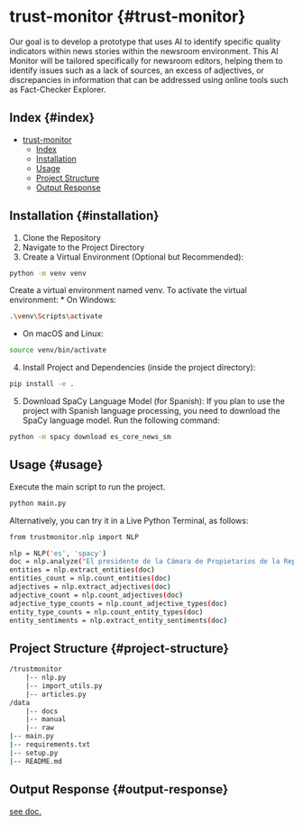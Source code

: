 # trust-monitor {#trust-monitor}

Our goal is to develop a prototype that uses AI to identify specific quality indicators within news stories within the newsroom environment. This AI Monitor will be tailored specifically for newsroom editors, helping them to identify issues such as a lack of sources, an excess of adjectives, or discrepancies in information that can be addressed using online tools such as Fact-Checker Explorer.

## Index {#index}

-   [trust-monitor](#trust-monitor)
    -   [Index](#index)
    -   [Installation](#installation)
    -   [Usage](#usage)
    -   [Project Structure](#project-structure)
    -   [Output Response](#output-response)

## Installation {#installation}

1.  Clone the Repository
2.  Navigate to the Project Directory
3.  Create a Virtual Environment (Optional but Recommended):

``` bash
python -m venv venv
```

Create a virtual environment named venv. To activate the virtual environment: \* On Windows:

``` bash
.\venv\Scripts\activate
```

-   On macOS and Linux:

``` bash
source venv/bin/activate
```

4.  Install Project and Dependencies (inside the project directory):

``` bash
pip install -e .
```

5.  Download SpaCy Language Model (for Spanish): If you plan to use the project with Spanish language processing, you need to download the SpaCy language model. Run the following command:

``` bash
python -m spacy download es_core_news_sm
```

## Usage {#usage}

Execute the main script to run the project.

``` bash
python main.py
```

Alternatively, you can try it in a Live Python Terminal, as follows:

``` bash
from trustmonitor.nlp import NLP

nlp = NLP('es', 'spacy')
doc = nlp.analyze("El presidente de la Cámara de Propietarios de la República Argentina aseguró...")
entities = nlp.extract_entities(doc)
entities_count = nlp.count_entities(doc)
adjectives = nlp.extract_adjectives(doc)
adjective_count = nlp.count_adjectives(doc)
adjective_type_counts = nlp.count_adjective_types(doc)
entity_type_counts = nlp.count_entity_types(doc)
entity_sentiments = nlp.extract_entity_sentiments(doc)
```

## Project Structure {#project-structure}

``` bash
/trustmonitor
    |-- nlp.py
    |-- import_utils.py
    |-- articles.py
/data
    |-- docs
    |-- manual
    |-- raw
|-- main.py
|-- requirements.txt
|-- setup.py
|-- README.md
```

## Output Response {#output-response}

[see doc.](./docs/Trust_API_Anotacion_Noticias_Documentacion.pdf)